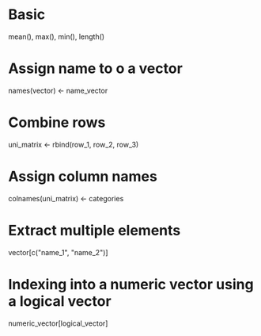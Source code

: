 # Basic
mean(), max(), min(), length()

# Assign name to o a vector
names(vector) <- name_vector

# Combine rows
uni_matrix <- rbind(row_1, row_2, row_3)

# Assign column names
colnames(uni_matrix) <- categories

# Extract multiple elements
vector[c("name_1", "name_2")]

# Indexing into a numeric vector using a logical vector
numeric_vector[logical_vector]